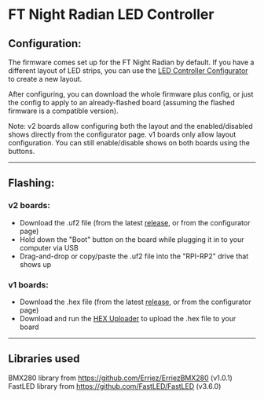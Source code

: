 # FT Night Radian LED Controller

## Configuration:

The firmware comes set up for the FT Night Radian by default. If you have a different layout of LED strips, you can use the [LED Controller Configurator](https://wingnuttech.github.io/LEDControllerConfigurator/) to create a new layout.

After configuring, you can download the whole firmware plus config, or just the config to apply to an already-flashed board (assuming the flashed firmware is a compatible version).

Note: v2 boards allow configuring both the layout and the enabled/disabled shows directly from the configurator page. v1 boards only allow layout configuration. You can still enable/disable shows on both boards using the buttons.

---

## Flashing:

### v2 boards:
- Download the .uf2 file (from the latest [release](https://github.com/wingnut-tech/LEDControllerV2/releases), or from the configurator page)
- Hold down the "Boot" button on the board while plugging it in to your computer via USB
- Drag-and-drop or copy/paste the .uf2 file into the "RPI-RP2" drive that shows up


### v1 boards:
- Download the .hex file (from the latest [release](https://github.com/wingnut-tech/LEDControllerV2/releases), or from the configurator page)
- Download and run the [HEX Uploader](https://github.com/wingnut-tech/HEXUploader) to upload the .hex file to your board

---

## Libraries used

BMX280 library from <https://github.com/Erriez/ErriezBMX280> (v1.0.1)  
FastLED library from <https://github.com/FastLED/FastLED> (v3.6.0)  
